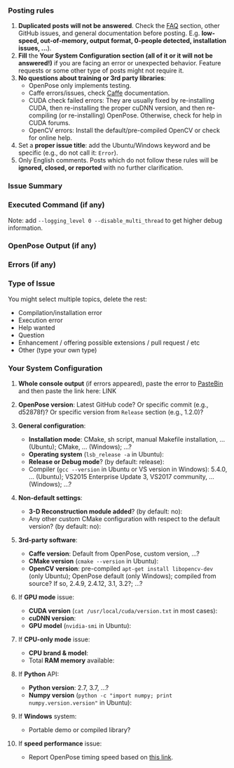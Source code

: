 ### Posting rules
1. **Duplicated posts will not be answered**. Check the [FAQ](https://github.com/CMU-Perceptual-Computing-Lab/openpose/blob/master/doc/faq.md) section, other GitHub issues, and general documentation before posting. E.g. **low-speed, out-of-memory, output format, 0-people detected, installation issues, ...**).
2. **Fill** the **Your System Configuration section (all of it or it will not be answered!)** if you are facing an error or unexpected behavior. Feature requests or some other type of posts might not require it.
3. **No questions about training or 3rd party libraries**:
    - OpenPose only implements testing.
    - Caffe errors/issues, check [Caffe](http://caffe.berkeleyvision.org) documentation.
    - CUDA check failed errors: They are usually fixed by re-installing CUDA, then re-installing the proper cuDNN version, and then re-compiling (or re-installing) OpenPose. Otherwise, check for help in CUDA forums.
    - OpenCV errors: Install the default/pre-compiled OpenCV or check for online help.
4. Set a **proper issue title**: add the Ubuntu/Windows keyword and be specific (e.g., do not call it: `Error`).
5. Only English comments.
Posts which do not follow these rules will be **ignored, closed, or reported** with no further clarification.



### Issue Summary



### Executed Command (if any)
Note: add `--logging_level 0 --disable_multi_thread` to get higher debug information.



### OpenPose Output (if any)



### Errors (if any)



### Type of Issue
You might select multiple topics, delete the rest:
- Compilation/installation error
- Execution error
- Help wanted
- Question
- Enhancement / offering possible extensions / pull request / etc
- Other (type your own type)



### Your System Configuration
1. **Whole console output** (if errors appeared), paste the error to [PasteBin](https://pastebin.com/) and then paste the link here: LINK

2. **OpenPose version**: Latest GitHub code? Or specific commit (e.g., d52878f)? Or specific version from `Release` section (e.g., 1.2.0)?

3. **General configuration**:
    - **Installation mode**: CMake, sh script, manual Makefile installation, ... (Ubuntu); CMake, ... (Windows); ...?
    - **Operating system** (`lsb_release -a` in Ubuntu):
    - **Release or Debug mode**? (by default: release):
    - Compiler (`gcc --version` in Ubuntu or VS version in Windows): 5.4.0, ... (Ubuntu); VS2015 Enterprise Update 3, VS2017 community, ... (Windows); ...?

4. **Non-default settings**:
    - **3-D Reconstruction module added**? (by default: no):
    - Any other custom CMake configuration with respect to the default version? (by default: no):

5. **3rd-party software**:
    - **Caffe version**: Default from OpenPose, custom version, ...?
    - **CMake version** (`cmake --version` in Ubuntu):
    - **OpenCV version**: pre-compiled `apt-get install libopencv-dev` (only Ubuntu); OpenPose default (only Windows); compiled from source? If so, 2.4.9, 2.4.12, 3.1, 3.2?; ...?

6. If **GPU mode** issue:
    - **CUDA version** (`cat /usr/local/cuda/version.txt` in most cases):
    - **cuDNN version**:
    - **GPU model** (`nvidia-smi` in Ubuntu):

7. If **CPU-only mode** issue:
    - **CPU brand & model**:
    - Total **RAM memory** available:

8. If **Python** API:
    - **Python version**: 2.7, 3.7, ...?
    - **Numpy version** (`python -c "import numpy; print numpy.version.version"` in Ubuntu):

9. If **Windows** system:
    - Portable demo or compiled library?

10. If **speed performance** issue:
    - Report OpenPose timing speed based on [this link](https://github.com/CMU-Perceptual-Computing-Lab/openpose/blob/master/doc/installation.md#profiling-speed).
